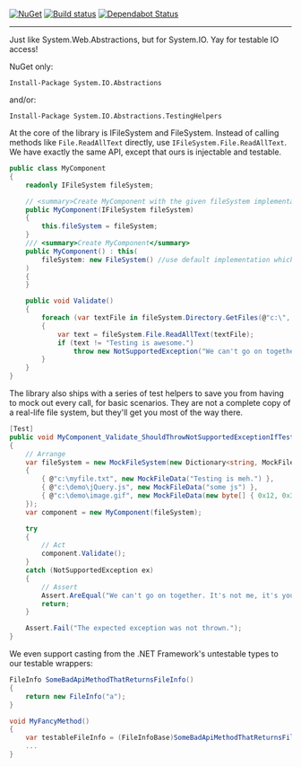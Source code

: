 [![NuGet](https://img.shields.io/nuget/v/System.IO.Abstractions.svg)](https://www.nuget.org/packages/System.IO.Abstractions)
[![Build status](https://ci.appveyor.com/api/projects/status/em172apw1v5k70vq/branch/master?svg=true)](https://ci.appveyor.com/project/tathamoddie/system-io-abstractions/branch/master) [![Dependabot Status](https://api.dependabot.com/badges/status?host=github&repo=System-IO-Abstractions/System.IO.Abstractions)](https://dependabot.com)

---

Just like System.Web.Abstractions, but for System.IO. Yay for testable IO access!

NuGet only:

    Install-Package System.IO.Abstractions

and/or:

    Install-Package System.IO.Abstractions.TestingHelpers

At the core of the library is IFileSystem and FileSystem. Instead of calling methods like `File.ReadAllText` directly, use `IFileSystem.File.ReadAllText`. We have exactly the same API, except that ours is injectable and testable.

```csharp
public class MyComponent
{
    readonly IFileSystem fileSystem;

    // <summary>Create MyComponent with the given fileSystem implementation</summary>
    public MyComponent(IFileSystem fileSystem)
    {
        this.fileSystem = fileSystem;
    }
    /// <summary>Create MyComponent</summary>
    public MyComponent() : this( 
        fileSystem: new FileSystem() //use default implementation which calls System.IO
    ) 
    {
    }

    public void Validate()
    {
        foreach (var textFile in fileSystem.Directory.GetFiles(@"c:\", "*.txt", SearchOption.TopDirectoryOnly))
        {
            var text = fileSystem.File.ReadAllText(textFile);
            if (text != "Testing is awesome.")
                throw new NotSupportedException("We can't go on together. It's not me, it's you.");
        }
    }
}
```

The library also ships with a series of test helpers to save you from having to mock out every call, for basic scenarios. They are not a complete copy of a real-life file system, but they'll get you most of the way there.

```csharp
[Test]
public void MyComponent_Validate_ShouldThrowNotSupportedExceptionIfTestingIsNotAwesome()
{
    // Arrange
    var fileSystem = new MockFileSystem(new Dictionary<string, MockFileData>
    {
        { @"c:\myfile.txt", new MockFileData("Testing is meh.") },
        { @"c:\demo\jQuery.js", new MockFileData("some js") },
        { @"c:\demo\image.gif", new MockFileData(new byte[] { 0x12, 0x34, 0x56, 0xd2 }) }
    });
    var component = new MyComponent(fileSystem);

    try
    {
        // Act
        component.Validate();
    }
    catch (NotSupportedException ex)
    {
        // Assert
        Assert.AreEqual("We can't go on together. It's not me, it's you.", ex.Message);
        return;
    }

    Assert.Fail("The expected exception was not thrown.");
}
```
We even support casting from the .NET Framework's untestable types to our testable wrappers:

```csharp
FileInfo SomeBadApiMethodThatReturnsFileInfo()
{
    return new FileInfo("a");
}

void MyFancyMethod()
{
    var testableFileInfo = (FileInfoBase)SomeBadApiMethodThatReturnsFileInfo();
    ...
}
```
